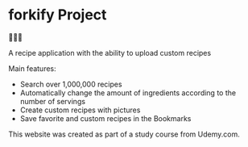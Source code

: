 # forkify Project
🍕🥗🧁

A recipe application with the ability to upload custom recipes

Main features:
- Search over 1,000,000 recipes
- Automatically change the amount of ingredients according to the number of servings 
- Create custom recipes with pictures
- Save favorite and custom recipes in the Bookmarks

This website was created as part of a study course from Udemy.com.